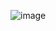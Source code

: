 ![image](https://github.com/remymali/Typescript/assets/114643654/f548009e-0889-4036-be8c-b7e532de8499)
